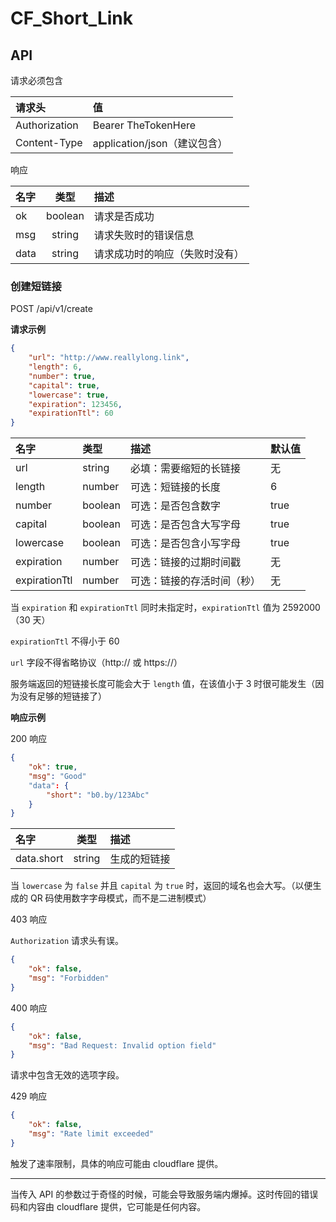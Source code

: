 # CF_Short_Link

## API

请求必须包含

|请求头|值|
|:-|:-|
|Authorization|Bearer TheTokenHere|
|Content-Type|application/json（建议包含）|

响应

|名字|类型|描述|
|:-|:-:|:-|
|ok|boolean|请求是否成功|
|msg|string|请求失败时的错误信息|
|data|string|请求成功时的响应（失败时没有）|

### 创建短链接

POST /api/v1/create

**请求示例**

```json
{
    "url": "http://www.reallylong.link",
    "length": 6,
    "number": true,
    "capital": true,
    "lowercase": true,
    "expiration": 123456,
    "expirationTtl": 60
}
```

|名字|类型|描述|默认值|
|:-|:-|:-|:-|
|url|string|必填：需要缩短的长链接|无|
|length|number|可选：短链接的长度|6|
|number|boolean|可选：是否包含数字|true|
|capital|boolean|可选：是否包含大写字母|true|
|lowercase|boolean|可选：是否包含小写字母|true|
|expiration|number|可选：链接的过期时间戳|无|
|expirationTtl|number|可选：链接的存活时间（秒）|无|

当 `expiration` 和 `expirationTtl` 同时未指定时，`expirationTtl` 值为 2592000（30 天）

`expirationTtl` 不得小于 60

`url` 字段不得省略协议（http:// 或 https://）

服务端返回的短链接长度可能会大于 `length` 值，在该值小于 3 时很可能发生（因为没有足够的短链接了）

**响应示例**

200 响应

```json
{
    "ok": true,
    "msg": "Good"
    "data": {
        "short": "b0.by/123Abc"
    }
}
```

|名字|类型|描述|
|:-|:-:|:-|
|data.short|string|生成的短链接|

当 `lowercase` 为 `false` 并且 `capital` 为 `true` 时，返回的域名也会大写。（以便生成的 QR 码使用数字字母模式，而不是二进制模式）

403 响应

`Authorization` 请求头有误。

```json
{
    "ok": false,
    "msg": "Forbidden"
}
```

400 响应

```json
{
    "ok": false,
    "msg": "Bad Request: Invalid option field"
}
```

请求中包含无效的选项字段。

429 响应

```json
{
    "ok": false,
    "msg": "Rate limit exceeded"
}
```

触发了速率限制，具体的响应可能由 cloudflare 提供。

---

当传入 API 的参数过于奇怪的时候，可能会导致服务端内爆掉。这时传回的错误码和内容由 cloudflare 提供，它可能是任何内容。